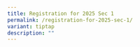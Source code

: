 ```yaml
---
title: Registration for 2025 Sec 1
permalink: /registration-for-2025-sec-1/
variant: tiptap
description: ""
---
```

